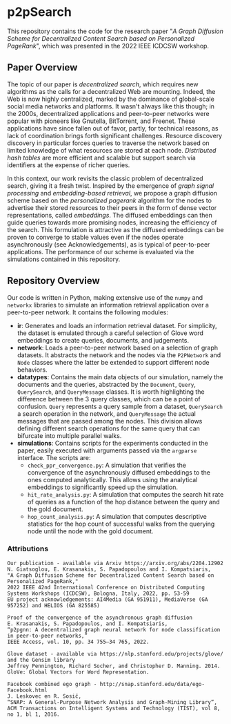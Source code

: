 # p2pSearch
This repository contains the code for the research paper "_A Graph Diffusion Scheme for Decentralized Content Search based on Personalized PageRank_", which was presented in the 2022 IEEE ICDCSW workshop.

## Paper Overview
The topic of our paper is _decentralized search_, which requires new algorithms as the calls for a decentralized Web are mounting. Indeed, the Web is now highly centralized, marked by the dominance of global-scale social media networks and platforms. It wasn't always like this though; in the 2000s, decentralized applications and peer-to-peer networks were popular with pioneers like Gnutella, BitTorrent, and Freenet. These applications have since fallen out of favor, partly, for technical reasons, as lack of coordination brings forth significant challenges. Resource discovery discovery in particular forces queries to traverse the network based on limited knowledge of what resources are stored at each node. _Distributed hash tables_ are more efficient and scalable but support search via identifiers at the expense of richer queries.

In this context, our work revisits the classic problem of decentralized search, giving it a fresh twist. Inspired by the emergence of _graph signal processing_ and _embedding-based retrieval_, we propose a graph diffusion scheme based on the _personalized pagerank_ algorithm for the nodes to advertise their stored resources to their peers in the form of dense vector representations, called _embeddings_. The diffused embeddings can then guide queries towards more promising nodes, increasing the efficiency of the search. This formulation is attractive as the diffused embeddings can be proven to converge to stable values even if the nodes operate asynchronously (see Acknowledgements), as is typical of peer-to-peer applications. The performance of our scheme is evaluated via the simulations contained in this repository.

## Repository Overview
Our code is written in Python, making extensive use of the ```numpy``` and ```networkx``` libraries to simulate an information retrieval application over a peer-to-peer network. It contains the following modules:
- **ir**: Generates and loads an information retrieval dataset. For simplicity, the dataset is emulated through a careful selection of Glove word embeddings to create queries, documents, and judgements.
- **network**: Loads a peer-to-peer network based on a selection of graph datasets. It abstracts the network and the nodes via the ```P2PNetwork``` and ```Node``` classes where the latter be extended to support different node behaviors.
- **datatypes**: Contains the main data objects of our simulation, namely the documents and the queries, abstracted by the ```Document```, ```Query```, ```QuerySearch```, and ```QueryMessage``` classes. It is worth highlighting the difference between the 3 query classes, which can be a point of confusion. ```Query``` represents a query sample from a dataset, ```QuerySearch``` a search operation in the network, and ```QueryMessage``` the actual messages that are passed among the nodes. This division allows defining different search operations for the same query that can bifurcate into multiple parallel walks.
- **simulations**: Contains scripts for the experiments conducted in the paper, easily executed with arguments passed via the ```argparse``` interface. The scripts are: 
    * ```check_ppr_convergence.py```: A simulation that verifies the convergence of the asynchronously diffused embeddings to the ones computed analytically. This allows using the analytical embeddings to significantly speed up the simulation.
    * ```hit_rate_analysis.py```: A simulation that computes the search hit rate of queries as a function of the hop distance between the query and the gold document.
    * ```hop_count_analysis.py```: A simulation that computes descriptive statistics for the hop count of successful walks from the querying node until the node with the gold document.


### Attributions
```
Our publication - available via Arxiv https://arxiv.org/abs/2204.12902
N. Giatsoglou, E. Krasanakis, S. Papadopoulos and I. Kompatsiaris,
"A Graph Diffusion Scheme for Decentralized Content Search based on Personalized PageRank,"
2022 IEEE 42nd International Conference on Distributed Computing Systems Workshops (ICDCSW), Bologna, Italy, 2022, pp. 53-59
EU project acknowledgements: AI4Media (GA 951911), MediaVerse (GA 957252) and HELIOS (GA 825585)
```

```
Proof of the convergence of the asynchronous graph diffusion
E. Krasanakis, S. Papadopoulos, and I. Kompatsiaris, 
“p2pgnn: A decentralized graph neural network for node classification in peer-to-peer networks,”
IEEE Access, vol. 10, pp. 34 755–34 765, 2022.
```

```
Glove dataset - available via https://nlp.stanford.edu/projects/glove/ and the Gensim library
Jeffrey Pennington, Richard Socher, and Christopher D. Manning. 2014. GloVe: Global Vectors for Word Representation. 
```

```
Facebook combined ego graph - http://snap.stanford.edu/data/ego-Facebook.html
J. Leskovec en R. Sosič,
“SNAP: A General-Purpose Network Analysis and Graph-Mining Library”,
ACM Transactions on Intelligent Systems and Technology (TIST), vol 8, no 1, bl 1, 2016.
```